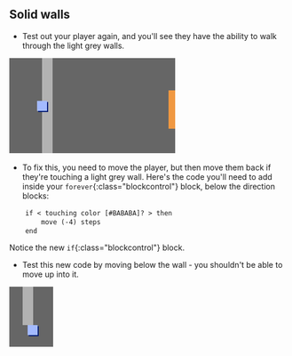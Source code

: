 ## Solid walls

+ Test out your player again, and you'll see they have the ability to walk through the light grey walls.

![screenshot](images/world-walls.png)

+ To fix this, you need to move the player, but then move them back if they're touching a light grey wall. Here's the code you'll need to add inside your `forever`{:class="blockcontrol"} block, below the direction blocks:

```blocks
	if < touching color [#BABABA]? > then
		move (-4) steps
	end
```

Notice the new `if`{:class="blockcontrol"} block.

+ Test this new code by moving below the wall - you shouldn't be able to move up into it.

![screenshot](images/world-walls-test.png)

